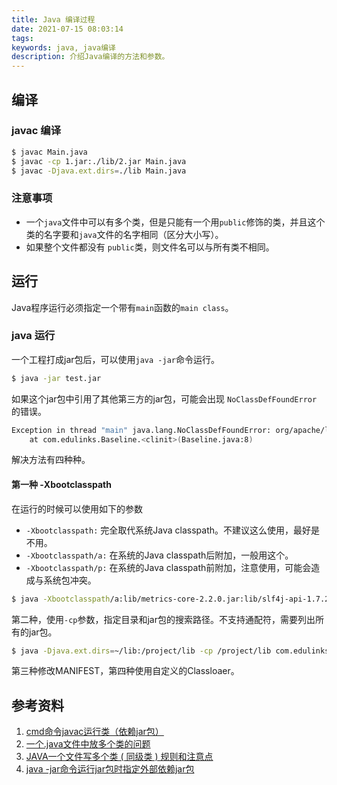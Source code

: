 ```yaml
---
title: Java 编译过程
date: 2021-07-15 08:03:14
tags:
keywords: java, java编译
description: 介绍Java编译的方法和参数。
---
```


## 编译

### javac 编译
```sh
$ javac Main.java
$ javac -cp 1.jar:./lib/2.jar Main.java
$ javac -Djava.ext.dirs=./lib Main.java
```

### 注意事项
* 一个`java`文件中可以有多个类，但是只能有一个用`public`修饰的类，并且这个类的名字要和`java`文件的名字相同（区分大小写）。
* 如果整个文件都没有 `public`类，则文件名可以与所有类不相同。

## 运行
Java程序运行必须指定一个带有`main`函数的`main class`。

### java 运行
一个工程打成jar包后，可以使用`java -jar`命令运行。
```sh
$ java -jar test.jar
```

如果这个jar包中引用了其他第三方的jar包，可能会出现 `NoClassDefFoundError` 的错误。
```sh
Exception in thread "main" java.lang.NoClassDefFoundError: org/apache/log4j/Logger
	at com.edulinks.Baseline.<clinit>(Baseline.java:8)
```

解决方法有四种种。

#### 第一种 -Xbootclasspath
在运行的时候可以使用如下的参数
* `-Xbootclasspath:` 完全取代系统Java classpath。不建议这么使用，最好是不用。
* `-Xbootclasspath/a:` 在系统的Java classpath后附加，一般用这个。
* `-Xbootclasspath/p:` 在系统的Java classpath前附加，注意使用，可能会造成与系统包冲突。

```sh
$ java -Xbootclasspath/a:lib/metrics-core-2.2.0.jar:lib/slf4j-api-1.7.2.jar -jar target/learn-metrics-1.0.jar
```

第二种，使用`-cp`参数，指定目录和jar包的搜索路径。不支持通配符，需要列出所有的jar包。
```sh
$ java -Djava.ext.dirs=~/lib:/project/lib -cp /project/lib com.edulinks.Main
```

第三种修改MANIFEST，第四种使用自定义的Classloaer。

## 参考资料
1. [cmd命令javac运行类（依赖jar包）](https://blog.csdn.net/myfmyfmyfmyf/article/details/53179395)
2. [一个.java文件中放多个类的问题](https://www.cnblogs.com/taizhang/p/9001539.html)
3. [JAVA一个文件写多个类 ( 同级类 ) 规则和注意点](https://blog.csdn.net/q5706503/article/details/84349692)
4. [java -jar命令运行jar包时指定外部依赖jar包](https://blog.csdn.net/w47_csdn/article/details/80254459)